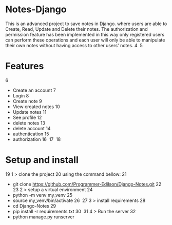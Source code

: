 # Notes-Django

This is an advanced project to save notes in Django. where users are able to Create, Read, Update and Delete their notes. The authorization and permission feature has been implemented in this way only registered users can perform these operations and each user will only be able to manipulate their own notes without having access to other users' notes.
4
​
5
# Features
6
* Create an account
7
* Login
8
* Create note
9
* View created notes
10
* Update notes
11
* See profile
12
* delete notes
13
* delete account
14
* authentication
15
* authorization
16
​
17
​
18
# Setup and install
19
1 > clone the project
20
using the command bellow: 
21
* git clone https://github.com/Programmer-Edilson/Django-Notes.git 
22
​
23
2 > setup a virtual environment
24
* python -m venv my_venv
25
* source my_venv/bin/activate
26
​
27
3 > install requirements
28
* cd Django-Notes
29
* pip install -r requirements.txt
30
​
31
4 > Run the server
32
* python manage.py runserver
